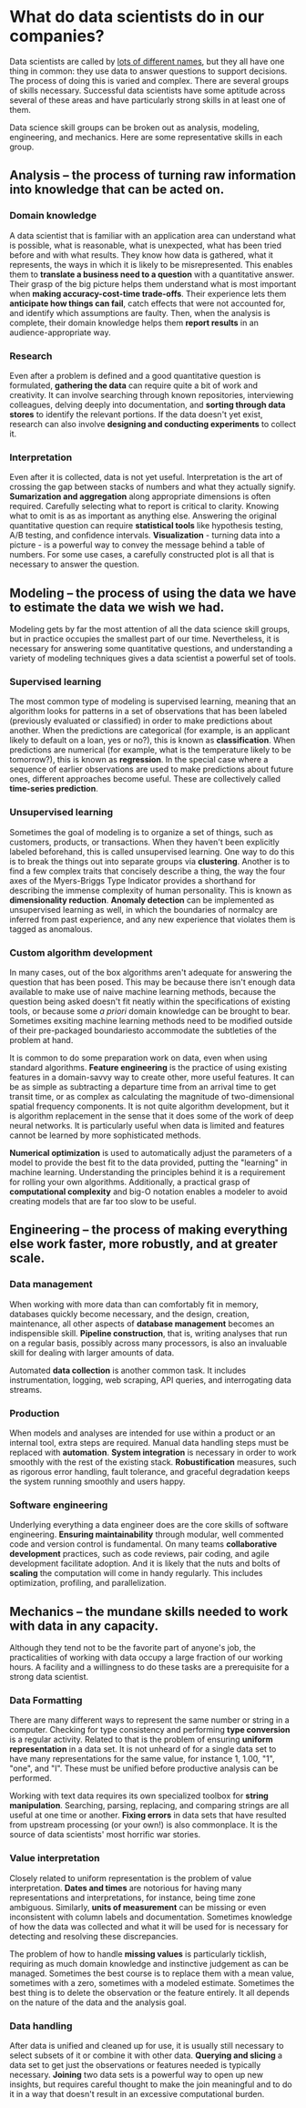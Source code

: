 # What do data scientists do in our companies?

Data scientists are called by [lots of different names](terminology.md),
but they all have one thing in common: they use data to answer questions to support decisions.
The process of doing this is varied and complex.
There are several groups of skills necessary.
Successful data scientists have some aptitude across several of these areas
and have particularly strong skills in at least one of them.

Data science skill groups can be broken out as analysis, modeling, engineering, and mechanics.
Here are some representative skills in each group.


## **Analysis** – the process of turning raw information into knowledge that can be acted on. 

### Domain knowledge

A data scientist that is familiar with an application area can understand what is possible, what is reasonable, what is unexpected, what has been tried before and with what results.
They know how data is gathered, what it represents, the ways in which it is likely to be misrepresented.
This enables them to **translate a business need to a question** with a quantitative answer.
Their grasp of the big picture helps them understand what is most important when **making accuracy-cost-time trade-offs**. 
Their experience lets them **anticipate how things can fail**, catch effects that were not accounted for, and identify which assumptions are faulty. Then, when the analysis is complete, their domain knowledge helps them **report results** in an audience-appropriate way.

### Research

Even after a problem is defined and a good quantitative question is formulated, **gathering the data** can require quite a bit of work and creativity.
It can involve searching through known repositories, interviewing colleagues, delving deeply into documentation, and **sorting through data stores** to identify the relevant portions. If the data doesn't yet exist, research can also involve **designing and conducting experiments** to collect it.

### Interpretation

Even after it is collected, data is not yet useful. Interpretation is the art of crossing the gap between stacks of numbers and what they actually signify.
**Sumarization and aggregation** along appropriate dimensions is often required. Carefully selecting what to report is critical to clarity. Knowing what to omit is as as important as anything else.
Answering the original quantitative question can require **statistical tools** like hypothesis testing, A/B testing, and confidence intervals.
**Visualization** - turning data into a picture - is a powerful way to convey the message behind a table of numbers.
For some use cases, a carefully constructed plot is all that is necessary to answer the question.  


## **Modeling** – the process of using the data we have to estimate the data we wish we had.

Modeling gets by far the most attention of all the data science skill groups, but in practice occupies the smallest part of our time. Nevertheless, it is necessary for answering some quantitative questions, and understanding a variety of modeling techniques gives a data scientist a powerful set of tools.

### Supervised learning

The most common type of modeling is supervised learning, meaning that an algorithm looks for patterns in a set of observations that has been labeled (previously evaluated or classified) in order to make predictions about another.
When the predictions are categorical (for example, is an applicant likely to default on a loan, yes or no?), this is known as **classification**.
When predictions are numerical (for example, what is the temperature likely to be tomorrow?), this is known as **regression**.
In the special case where a sequence of earlier observations are used to make predictions about future ones, different approaches become useful. These are collectively called **time-series prediction**.

### Unsupervised learning

Sometimes the goal of modeling is to organize a set of things, such as customers, products, or transactions. When they haven't been explicitly labeled beforehand, this is called unsupervised learning.
One way to do this is to break the things out into separate groups via **clustering**.
Another is to find a few complex traits that concisely describe a thing, the way the four axes of the Myers-Briggs Type Indicator provides a shorthand for describing the immense complexity of human personality. This is known as **dimensionality reduction**.
**Anomaly detection** can be implemented as unsupervised learning as well, in which the boundaries of normalcy are inferred from past experience, and any new experience that violates them is tagged as anomalous.

### Custom algorithm development

In many cases, out of the box algorithms aren't adequate for answering the question that has been posed. This may be because there isn't enough data available to make use of naive machine learning methods, because the question being asked doesn't fit neatly within the specifications of existing tools, or because some *a priori* domain knowledge can be brought to bear.
Sometimes exsiting machine learning methods need to be modified outside of their pre-packaged boundariesto accommodate the subtleties of the problem at hand.

It is common to do some preparation work on data, even when using standard algorithms. **Feature engineering** is the practice of using existing features in a domain-savvy way to create other, more useful features. It can be as simple as subtracting a departure time from an arrival time to get transit time, or as complex as calculating the magnitude of two-dimensional spatial frequency components. It is not quite algorithm development, but it is algorithm replacement in the sense that it does some of the work of deep neural networks. It is particularly useful when data is limited and features cannot be learned by more sophisticated methods.

**Numerical optimization** is used to automatically adjust the parameters of a model to provide the best fit to the data provided, putting the "learning" in machine learning. Understanding the principles behind it is a requirement for rolling your own algorithms. Additionally, a practical grasp of **computational complexity** and big-O notation enables a modeler to avoid creating models that are far too slow to be useful.

## **Engineering** – the process of making everything else work faster, more robustly, and at greater scale.

### Data management

When working with more data than can comfortably fit in memory, databases quickly become necessary, and the design, creation, maintenance, all other aspects of **database management** becomes an indispensible skill. **Pipeline construction**, that is, writing analyses that run on a regular basis, possibly across many processors, is also an invaluable skill for dealing with larger amounts of data.

Automated **data collection** is another common task. It includes instrumentation, logging, web scraping, API queries, and interrogating data streams. 

### Production

When models and analyses are intended for use within a product or an internal tool, extra steps are required. Manual data handling steps must be replaced with **automation**. 
**System integration** is necessary in order to work smoothly with the rest of the existing stack.
**Robustification** measures, such as rigorous error handling, fault tolerance, and graceful degradation keeps the system running smoothly and users happy.

### Software engineering

Underlying everything a data engineer does are the core skills of software engineering. **Ensuring maintainability** through modular, well commented code and version control is fundamental. On many teams **collaborative development** practices, such as code reviews, pair coding, and agile development facilitate adoption. And it is likely that the nuts and bolts of **scaling** the computation will come in handy regularly. This includes optimization, profiling, and parallelization.

## **Mechanics** – the mundane skills needed to work with data in any capacity.

Although they tend not to be the favorite part of anyone's job, the practicalities of working with data occupy a large fraction of our working hours. A facility and a willingness to do these tasks are a prerequisite for a strong data scientist.

### Data Formatting

There are many different ways to represent the same number or string in a computer. Checking for type consistency and performing **type conversion** is a regular activity. Related to that is the problem of ensuring **uniform representation** in a data set. It is not unheard of for a single data set to have many representations for the same value, for instance 1, 1.00, "1", "one", and "I". These must be unified before productive analysis can be performed.

Working with text data requires its own specialized toolbox for **string manipulation**. Searching, parsing, replacing, and comparing strings are all useful at one time or another. **Fixing errors** in data sets that have resulted from upstream processing (or your own!) is also commonplace. It is the source of data scientists' most horrific war stories.

### Value interpretation

Closely related to uniform representation is the problem of value interpretation. **Dates and times** are notorious for having many representations and interpretations, for instance, being time zone ambiguous. Similarly, **units of measurement** can be missing or even inconsistent with column labels and documentation. Sometimes knowledge of how the data was collected and what it will be used for is necessary for detecting and resolving these discrepancies.

The problem of how to handle **missing values** is particularly ticklish, requiring as much domain knowledge and instinctive judgement as can be managed. Sometimes the best course is to replace them with a mean value, sometimes with a zero, sometimes with a modeled estimate. Sometimes the best thing is to delete the observation or the feature entirely. It all depends on the nature of the data and the analysis goal.

### Data handling

After data is unified and cleaned up for use, it is usually still necessary to select subsets of it or combine it with other data. 
**Querying and slicing** a data set to get just the observations or features needed is typically necessary. **Joining** two data sets is a powerful way to open up new insights, but requires careful thought to make the join meaningful and to do it in a way that doesn't result in an excessive computational burden.


